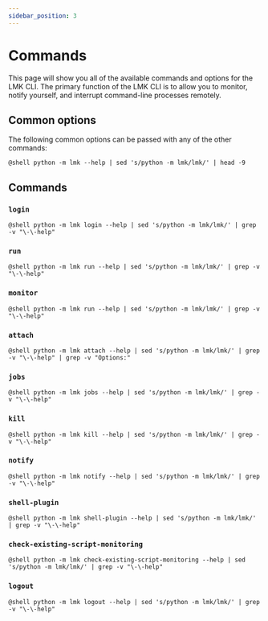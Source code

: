 ```yaml
---
sidebar_position: 3
---
```

# Commands

This page will show you all of the available commands and options for the LMK CLI. The primary function of the LMK CLI is to allow you to monitor, notify yourself, and interrupt command-line processes remotely.

## Common options

The following common options can be passed with any of the other commands:
```
@shell python -m lmk --help | sed 's/python -m lmk/lmk/' | head -9
```

## Commands

### `login`

```
@shell python -m lmk login --help | sed 's/python -m lmk/lmk/' | grep -v "\-\-help"
```

### `run`

```
@shell python -m lmk run --help | sed 's/python -m lmk/lmk/' | grep -v "\-\-help"
```

### `monitor`

```
@shell python -m lmk run --help | sed 's/python -m lmk/lmk/' | grep -v "\-\-help"
```

### `attach`

```
@shell python -m lmk attach --help | sed 's/python -m lmk/lmk/' | grep -v "\-\-help" | grep -v "Options:"
```

### `jobs`

```
@shell python -m lmk jobs --help | sed 's/python -m lmk/lmk/' | grep -v "\-\-help"
```

### `kill`

```
@shell python -m lmk kill --help | sed 's/python -m lmk/lmk/' | grep -v "\-\-help"
```

### `notify`

```
@shell python -m lmk notify --help | sed 's/python -m lmk/lmk/' | grep -v "\-\-help"
```

### `shell-plugin`

```
@shell python -m lmk shell-plugin --help | sed 's/python -m lmk/lmk/' | grep -v "\-\-help"
```

### `check-existing-script-monitoring`

```
@shell python -m lmk check-existing-script-monitoring --help | sed 's/python -m lmk/lmk/' | grep -v "\-\-help"
```

### `logout`

```
@shell python -m lmk logout --help | sed 's/python -m lmk/lmk/' | grep -v "\-\-help"
```
